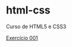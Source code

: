 # html-css
Curso de HTML5 e CSS3

<a href="https://edamis.github.io/html-css/exercícios/ex001"> Exercício 001
